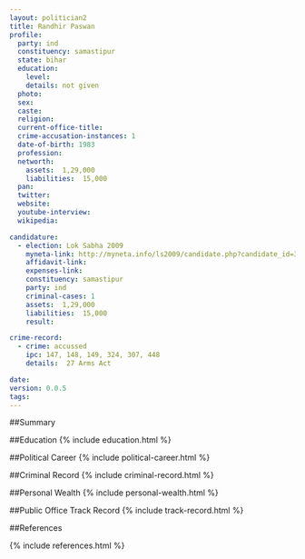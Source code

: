 ```yaml
---
layout: politician2
title: Randhir Paswan
profile: 
  party: ind
  constituency: samastipur
  state: bihar
  education: 
    level: 
    details: not given
  photo: 
  sex: 
  caste: 
  religion: 
  current-office-title: 
  crime-accusation-instances: 1
  date-of-birth: 1983
  profession: 
  networth: 
    assets:  1,29,000
    liabilities:  15,000
  pan: 
  twitter: 
  website: 
  youtube-interview: 
  wikipedia: 

candidature: 
  - election: Lok Sabha 2009
    myneta-link: http://myneta.info/ls2009/candidate.php?candidate_id=3199
    affidavit-link: 
    expenses-link: 
    constituency: samastipur 
    party: ind
    criminal-cases: 1
    assets:  1,29,000
    liabilities:  15,000
    result:  

crime-record: 
  - crime: accussed
    ipc: 147, 148, 149, 324, 307, 448
    details:  27 Arms Act  

date: 
version: 0.0.5
tags: 
---
```

##Summary


##Education
{% include education.html %}


##Political Career
{% include political-career.html %}


##Criminal Record
{% include criminal-record.html %}


##Personal Wealth
{% include personal-wealth.html %}


##Public Office Track Record
{% include track-record.html %}


##References


{% include references.html %}